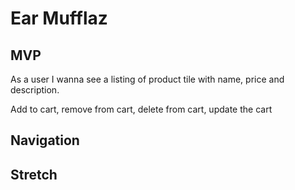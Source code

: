 # Ear Mufflaz

## MVP
As a user I wanna see a listing of product tile with name, price and description.

Add to cart, remove from cart, delete from cart, update the cart






## Navigation





## Stretch



